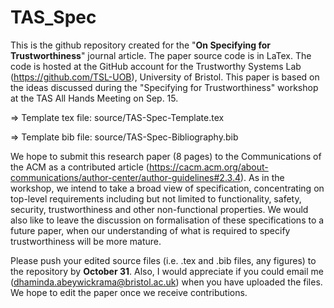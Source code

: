 # TAS_Spec

This is the github repository created for the "**On Specifying for Trustworthiness**" journal article. The paper source code is in LaTex. 
The code is hosted at the GitHub account for the Trustworthy Systems Lab (https://github.com/TSL-UOB), University of Bristol. 
This paper is based on the ideas discussed during the "Specifying for Trustworthiness" workshop at the TAS All Hands Meeting on Sep. 15. 

=> Template tex file: source/TAS-Spec-Template.tex

=> Template bib file: source/TAS-Spec-Bibliography.bib

We hope to submit this research paper (8 pages) to the Communications of the ACM as a contributed article (https://cacm.acm.org/about-communications/author-center/author-guidelines#2.3.4). As in the workshop, we intend to take a broad view of specification, concentrating on top-level requirements including but not limited to functionality, safety, security, trustworthiness and other non-functional properties. We would also like to leave the discussion on formalisation of these specifications to a future paper, when our understanding of what is required to specify trustworthiness will be more mature.

Please push your edited source files (i.e. .tex and .bib files, any figures) to the repository by **October 31**. 
Also, I would appreciate if you could email me (dhaminda.abeywickrama@bristol.ac.uk) when you have uploaded the files. We hope to edit the paper once we receive contributions. 
